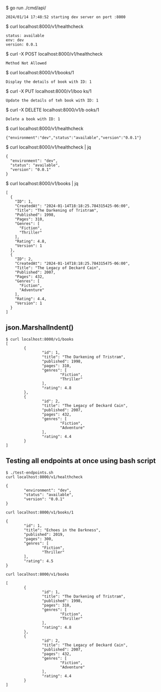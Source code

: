 $ go run ./cmd/api/
```
2024/01/14 17:48:52 starting dev server on port :8000
```

$ curl localhost:8000/v1/healthcheck
```
status: available
env: dev
version: 0.0.1
```

$ curl -X POST localhost:8000/v1/healthcheck
```
Method Not Allowed
```

$ curl  localhost:8000/v1/books/1
```
Display the details of book with ID: 1
```

$ curl -X PUT  localhost:8000/v1/boo
ks/1
```
Update the details of teh book with ID: 1
```

$ curl -X DELETE localhost:8000/v1/b
ooks/1
```
Delete a book with ID: 1
```

$ curl localhost:8000/v1/healthcheck
```
{"environment":"dev","status":"available","version":"0.0.1"}
```

$ curl localhost:8000/v1/healthcheck | jq
```
{
  "environment": "dev",
  "status": "available",
  "version": "0.0.1"
}
```

$ curl localhost:8000/v1/books | jq
```
[
  {
    "ID": 1,
    "CreatedAt": "2024-01-14T18:18:25.784315425-06:00",
    "Title": "The Darkening of Tristram",
    "Published": 1998,
    "Pages": 310,
    "Genres": [
      "Fiction",
      "Thriller"
    ],
    "Rating": 4.8,
    "Version": 1
  },
  {
    "ID": 2,
    "CreatedAt": "2024-01-14T18:18:25.784315475-06:00",
    "Title": "The Legacy of Deckard Cain",
    "Published": 2007,
    "Pages": 432,
    "Genres": [
      "Fiction",
      "Adventure"
    ],
    "Rating": 4.4,
    "Version": 1
  }
]
```

## json.MarshalIndent()
```
$ curl localhost:8000/v1/books
[
        {
                "id": 1,
                "title": "The Darkening of Tristram",
                "published": 1998,
                "pages": 310,
                "genres": [
                        "Fiction",
                        "Thriller"
                ],
                "rating": 4.8
        },
        {
                "id": 2,
                "title": "The Legacy of Deckard Cain",
                "published": 2007,
                "pages": 432,
                "genres": [
                        "Fiction",
                        "Adventure"
                ],
                "rating": 4.4
        }
]
```

## Testing all endpoints at once using bash script
```
$ ./test-endpoints.sh 
curl localhost:8000/v1/healthcheck

{
        "environment": "dev",
        "status": "available",
        "version": "0.0.1"
}

curl localhost:8000/v1/books/1

{
        "id": 1,
        "title": "Echoes in the Darkness",
        "published": 2019,
        "pages": 300,
        "genres": [
                "Fiction",
                "Thriller"
        ],
        "rating": 4.5
}

curl localhost:8000/v1/books

[
        {
                "id": 1,
                "title": "The Darkening of Tristram",
                "published": 1998,
                "pages": 310,
                "genres": [
                        "Fiction",
                        "Thriller"
                ],
                "rating": 4.8
        },
        {
                "id": 2,
                "title": "The Legacy of Deckard Cain",
                "published": 2007,
                "pages": 432,
                "genres": [
                        "Fiction",
                        "Adventure"
                ],
                "rating": 4.4
        }
]
```